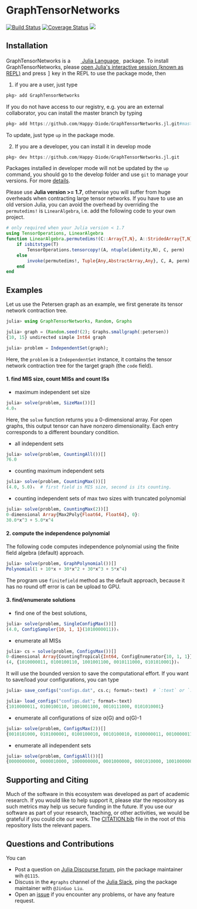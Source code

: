 # GraphTensorNetworks

[![Build Status](https://github.com/Happy-Diode/GraphTensorNetworks.jl/workflows/CI/badge.svg)](https://github.com/Happy-Diode/GraphTensorNetworks.jl/actions)
[![Coverage Status](https://coveralls.io/repos/github/Happy-Diode/GraphTensorNetworks.jl/badge.svg?branch=master&t=rIJIK2)](https://coveralls.io/github/Happy-Diode/GraphTensorNetworks.jl?branch=master)
[![](https://img.shields.io/badge/docs-dev-blue.svg)](https://psychic-meme-f4d866f8.pages.github.io/dev/)

## Installation
<p>
GraphTensorNetworks is a &nbsp;
    <a href="https://julialang.org">
        <img src="https://raw.githubusercontent.com/JuliaLang/julia-logo-graphics/master/images/julia.ico" width="16em">
        Julia Language
    </a>
    &nbsp; package. To install GraphTensorNetworks,
    please <a href="https://docs.julialang.org/en/v1/manual/getting-started/">open
    Julia's interactive session (known as REPL)</a> and press <kbd>]</kbd> key in the REPL to use the package mode, then
</p>

1. if you are a user, just type
```julia
pkg> add GraphTensorNetworks
```

If you do not have access to our registry, e.g. you are an external collaborator, you can install the master branch by typing
```julia
pkg> add https://github.com/Happy-Diode/GraphTensorNetworks.jl.git#master
```

To update, just type `up` in the package mode.

2. If you are a developer, you can install it in develop mode
```julia
pkg> dev https://github.com/Happy-Diode/GraphTensorNetworks.jl.git
```

Packages installed in developer mode will not be updated by the `up` command, you should go to the develop folder and use `git` to manage your versions. For more [details](https://docs.julialang.org/en/v1/stdlib/Pkg/).

Please use **Julia version >= 1.7**, otherwise you will suffer from huge overheads when contracting large tensor networks. If you have to use an old version Julia,
you can avoid the overhead by overriding the `permutedims!` is `LinearAlgebra`, i.e. add the following code to your own project.

```julia
# only required when your Julia version < 1.7
using TensorOperations, LinearAlgebra
function LinearAlgebra.permutedims!(C::Array{T,N}, A::StridedArray{T,N}, perm) where {T,N}
    if isbitstype(T)
        TensorOperations.tensorcopy!(A, ntuple(identity,N), C, perm)
    else
        invoke(permutedims!, Tuple{Any,AbstractArray,Any}, C, A, perm)
    end
end
```

## Examples

Let us use the Petersen graph as an example, we first generate its tensor network contraction tree.
```julia
julia> using GraphTensorNetworks, Random, Graphs

julia> graph = (Random.seed!(2); Graphs.smallgraph(:petersen))
{10, 15} undirected simple Int64 graph

julia> problem = IndependentSet(graph);
```

Here, the `problem` is a `IndependentSet` instance, it contains the tensor network contraction tree for the target graph (the `code` field).

#### 1. find MIS size, count MISs and count ISs
* maximum independent set size
```julia
julia> solve(problem, SizeMax())[]
4.0ₜ
```
Here, the `solve` function returns you a 0-dimensional array.
For open graphs, this output tensor can have nonzero dimensionality. Each entry corresponds to a different boundary condition.

* all independent sets
```julia
julia> solve(problem, CountingAll())[]
76.0
```

* counting maximum independent sets
```julia
julia> solve(problem, CountingMax())[]
(4.0, 5.0)ₜ  # first field is MIS size, second is its counting.
```

* counting independent sets of max two sizes with truncated polynomial
```julia
julia> solve(problem, CountingMax(2))[]
0-dimensional Array{Max2Poly{Float64, Float64}, 0}:
30.0*x^3 + 5.0*x^4
```

#### 2. compute the independence polynomial

The following code computes independence polynomial using the finite field algebra (default) approach.

```julia
julia> solve(problem, GraphPolynomial())[]
Polynomial(1 + 10*x + 30*x^2 + 30*x^3 + 5*x^4)
```

The program use `finitefield` method as the default approach, because it has no round off error is can be upload to GPU.

#### 3. find/enumerate solutions
* find one of the best solutions,
```julia
julia> solve(problem, SingleConfigMax())[]
(4.0, ConfigSampler{10, 1, 1}(1010000011))ₜ
```

* enumerate all MISs
```julia
julia> cs = solve(problem, ConfigsMax())[]
0-dimensional Array{CountingTropical{Int64, ConfigEnumerator{10, 1, 1}}, 0}:
(4, {1010000011, 0100100110, 1001001100, 0010111000, 0101010001})ₜ
```
It will use the bounded version to save the computational effort.  If you want to save/load your configurations, you can type
```julia
julia> save_configs("configs.dat", cs.c; format=:text)  # `:text` or `:binary`

julia> load_configs("configs.dat"; format=:text)
{1010000011, 0100100110, 1001001100, 0010111000, 0101010001}
```

* enumerate all configurations of size α(G) and α(G)-1
```julia
julia> solve(problem, ConfigsMax(2))[]
{0010101000, 0101000001, 0100100010, 0010100010, 0100000011, 0010000011, 1001001000, 1010001000, 1001000001, 1010000001, 1010000010, 1000000011, 0100100100, 0000101100, 0101000100, 0001001100, 0000100110, 0100000110, 1001000100, 1000001100, 1000000110, 0100110000, 0000111000, 0101010000, 0001011000, 0010110000, 0010011000, 0001010001, 0100010001, 0010010001}*x^3 + {1010000011, 0100100110, 1001001100, 0010111000, 0101010001}*x^4
```

* enumerate all independent sets
```julia
julia> solve(problem, ConfigsAll())[]
{0000000000, 0000010000, 1000000000, 0001000000, 0001010000, 1001000000, 0010000000, 0010010000, 1010000000, 0000001000, 0000011000, 1000001000, 0001001000, 0001011000, 1001001000, 0010001000, 0010011000, 1010001000, 0000000010, 1000000010, 0010000010, 1010000010, 0100000000, 0100010000, 0101000000, 0101010000, 0100000010, 0000000100, 1000000100, 0001000100, 1001000100, 0000001100, 1000001100, 0001001100, 1001001100, 0000000110, 1000000110, 0100000100, 0101000100, 0100000110, 0000100000, 0000110000, 0010100000, 0010110000, 0000101000, 0000111000, 0010101000, 0010111000, 0000100010, 0010100010, 0100100000, 0100110000, 0100100010, 0000100100, 0000101100, 0000100110, 0100100100, 0100100110, 0000000001, 0000010001, 1000000001, 0001000001, 0001010001, 1001000001, 0010000001, 0010010001, 1010000001, 0000000011, 1000000011, 0010000011, 1010000011, 0100000001, 0100010001, 0101000001, 0101010001, 0100000011}
```

## Supporting and Citing

Much of the software in this ecosystem was developed as part of academic research. If you
would like to help support it, please star the repository as such metrics may help us secure
funding in the future. If you use our software as part of your research, teaching, or other
activities, we would be grateful if you could cite our work. The
[CITATION.bib](https://github.com/Happy-Diode/GraphTensorNetworks.jl/blob/master/CITATION.bib) file in the root of this repository lists the relevant papers.

## Questions and Contributions

You can
* Post a question on [Julia Discourse forum](https://discourse.julialang.org/), pin the package maintainer wih `@1115`.
* Discuss in the `#graphs` channel of the [Julia Slack](https://julialang.org/community/), ping the package maintainer with `@JinGuo Liu`.
* Open an [issue](https://github.com/Happy-Diode/GraphTensorNetworks.jl/issues) if you encounter any problems, or have any feature request.